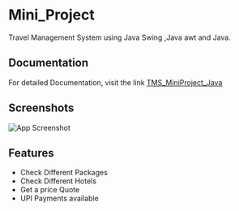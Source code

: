 
#  Mini_Project

Travel Management System using Java Swing ,Java awt and Java.


## Documentation

For detailed Documentation, visit the link
[TMS_MiniProject_Java](https://drive.google.com/file/d/1fgrdPuKdttMQP78KABPLtL9YUT4WHxBe/view?usp=sharing)


## Screenshots

![App Screenshot](https://drive.google.com/file/d/1LnAh4L_lpt1PHul0KvV04lilvYzPVPTu/view?usp=share_link)


## Features

- Check Different Packages
- Check Different Hotels
- Get a price Quote 
- UPI Payments available

